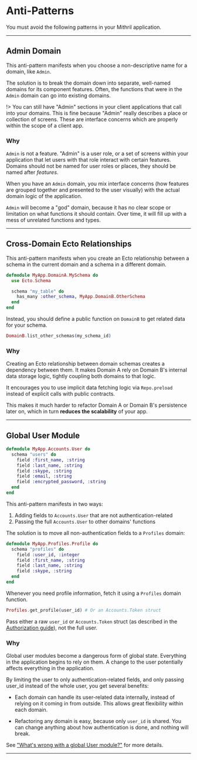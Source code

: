 # Anti-Patterns

You must avoid the following patterns in your Mithril application.

---

## Admin Domain
This anti-pattern manifests when you choose a non-descriptive name for a
domain, like `Admin`.

The solution is to break the domain down into separate, well-named domains
for its component features. Often, the functions that were in the `Admin`
domain can go into existing domains.

!> You can still have "Admin" sections in your client applications that call
   into your domains. This is fine because "Admin" really describes a place
   or collection of screens. These are interface concerns which are properly
   within the scope of a client app.

### Why

`Admin` is not a feature. "Admin" is a user role, or a set of screens
within your application that let users with that role interact with
certain features. Domains should not be named for user roles or places,
they should be named after _features_.

When you have an `Admin` domain, you mix interface concerns (how features
are grouped together and presented to the user visually) with the actual
domain logic of the application. 

`Admin` will become a "god" domain, because it has no clear scope or
limitation on what functions it should contain. Over time, it will fill up
with a mess of unrelated functions and types.

---

## Cross-Domain Ecto Relationships
This anti-pattern manifests when you create an Ecto relationship between
a schema in the current domain and a schema in a different domain.

```elixir
defmodule MyApp.DomainA.MySchema do
  use Ecto.Schema

  schema "my_table" do
    has_many :other_schema, MyApp.DomainB.OtherSchema
  end
end
```

Instead, you should define a public function on `DomainB` to get related 
data for your schema.

```elixir
DomainB.list_other_schemas(my_schema_id)
```

### Why

Creating an Ecto relationship between domain schemas creates a dependency between 
them. It makes Domain A rely on Domain B's internal data storage logic, tightly
coupling both domains to that logic.

It encourages you to use implicit data fetching logic via `Repo.preload`
instead of explicit calls with public contracts.

This makes it much harder to refactor Domain A or Domain B's persistence
later on, which in turn **reduces the scalability** of your app.

---

## Global User Module

```elixir
defmodule MyApp.Accounts.User do
  schema "users" do
    field :first_name, :string
    field :last_name, :string
    field :skype, :string
    field :email, :string
    field :encrypted_password, :string
  end
end
```

This anti-pattern manifests in two ways:

1. Adding fields to `Accounts.User` that are not authentication-related
2. Passing the full `Accounts.User` to other domains' functions

The solution is to move all non-authentication fields to a `Profiles`
domain:

```elixir
defmodule MyApp.Profiles.Profile do
  schema "profiles" do
    field :user_id, :integer
    field :first_name, :string
    field :last_name, :string
    field :skype, :string
  end
end
```

Whenever you need profile information, fetch it using a `Profiles` domain
function.

```elixir
Profiles.get_profile(user_id) # Or an Accounts.Token struct
```

Pass either a raw `user_id` or `Accounts.Token` struct (as described in the
[Authorization guide](/how-to?id=authorization)), not the full user.

### Why

Global user modules become a dangerous form of global state. Everything
in the application begins to rely on them. A change to the user potentially
affects everything in the application.

By limiting the user to only authentication-related fields, and only
passing user_id instead of the whole user, you get several benefits:

- Each domain can handle its user-related data internally, instead of
  relying on it coming in from outside. This allows great flexibility
  within each domain.

- Refactoring any domain is easy, because only `user_id` is shared. You
  can change anything about how authentication is done, and nothing
  will break.

See ["What's wrong with a global User module?"](https://medium.com/appunite-edu-collection/whats-wrong-with-a-global-user-module-ed7ed013a519)
for more details.

---
